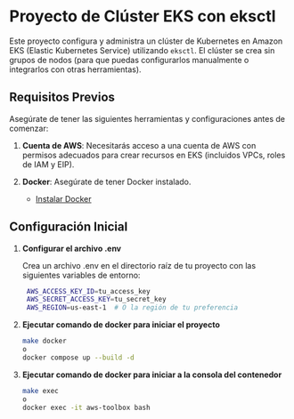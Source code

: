 # Proyecto de Clúster EKS con eksctl

Este proyecto configura y administra un clúster de Kubernetes en Amazon EKS (Elastic Kubernetes Service) utilizando `eksctl`. El clúster se crea sin grupos de nodos (para que puedas configurarlos manualmente o integrarlos con otras herramientas).

## Requisitos Previos

Asegúrate de tener las siguientes herramientas y configuraciones antes de comenzar:

1. **Cuenta de AWS**: Necesitarás acceso a una cuenta de AWS con permisos adecuados para crear recursos en EKS (incluidos VPCs, roles de IAM y EIP).

2. **Docker**: Asegúrate de tener Docker instalado.

   - [Instalar Docker](https://docs.docker.com/get-docker/)

## Configuración Inicial

1. **Configurar el archivo .env**

   Crea un archivo .env en el directorio raíz de tu proyecto con las siguientes variables de entorno:

   ```bash
    AWS_ACCESS_KEY_ID=tu_access_key
    AWS_SECRET_ACCESS_KEY=tu_secret_key
    AWS_REGION=us-east-1  # O la región de tu preferencia

2. **Ejecutar comando de docker para iniciar el proyecto**

    ```bash
    make docker
    o
    docker compose up --build -d

2. **Ejecutar comando de docker para iniciar a la consola del contenedor**

    ```bash
    make exec
    o
    docker exec -it aws-toolbox bash